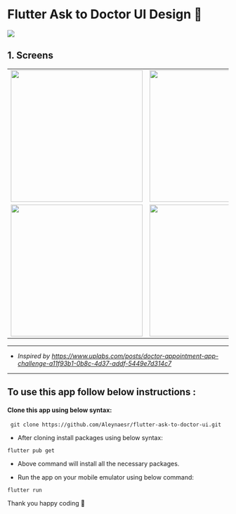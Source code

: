 # Flutter Ask to Doctor UI Design 🎈
<a href="https://hits.seeyoufarm.com"><img src="https://hits.seeyoufarm.com/api/count/incr/badge.svg?url=https%3A%2F%2Fgithub.com%2Faleynaesr&count_bg=%23151515&title_bg=%23FF7BD4&icon=flutter.svg&icon_color=%2302D8FF&title=hits&edge_flat=false"/></a>

## 1. Screens
 
 <table>
   <tbody>
      <tr>
         <td><img src="https://user-images.githubusercontent.com/45822686/155794026-0b56927f-c2f0-44b3-9e04-42804277820d.png" height=300pm></td>
         <td><img src="https://user-images.githubusercontent.com/45822686/155794035-3a1128a2-1665-4711-8c95-f4790b9fdb19.png" height=300pm></td>
         <td><img src="https://user-images.githubusercontent.com/45822686/155794045-89679810-3d5a-42f4-b36a-58421ef22b6e.png" height=300pm></td>
      </tr>
      <tr>
         <td><img src="https://user-images.githubusercontent.com/45822686/155851797-c280be72-2810-484f-827c-a322d816efcd.png" height=300pm></td>
         <td><img src="https://user-images.githubusercontent.com/45822686/155851799-4aa68b6e-0452-460a-a5f9-2930484dfe4c.png" height=300pm></td>
         <td><img src="https://user-images.githubusercontent.com/45822686/155851800-c58dc059-ccff-4688-bad3-56fa50eeff88.png" height=300pm></td>
      </tr>
   </tbody>
</table>
  
  
  <hr> </hr>
  
* _Inspired by https://www.uplabs.com/posts/doctor-appointment-app-challenge-a11f93b1-0b8c-4d37-addf-5449e7d314c7_
  
<hr> </hr>

## To use this app follow below instructions :
#### Clone this app using below syntax:

``` git clone https://github.com/Aleynaesr/flutter-ask-to-doctor-ui.git```

* After cloning install packages using below syntax:

``` flutter pub get ```

* Above command will install all the necessary packages.

* Run the app on your mobile emulator using below command:

``` flutter run ```

Thank you happy coding  🎈
